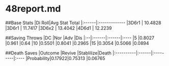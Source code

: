 48report.md
===========


##Base Stats
|Di Roll|Avg Stat Total
|:------|:-------------
|3D6r1	| 10.4828
|3D6r1 	| 11.7417
|3D6x2 	| 13.4042
|4D6d1 	| 12.2239


##Saving Throws
|DC	|Nor	|Adv	|Dis
|:--|:------|:------|:----
|5	|0.8027	|0.961	|0.64
|10	|0.5501	|0.8041	|0.2965
|15	|0.3054	|0.5066	|0.0894


##Death Saves
|Outcome	|Revive	|Stablilize|Death
|:----------|:------|:---------|:----
|Probability|0.17922|0.75313   |0.06765